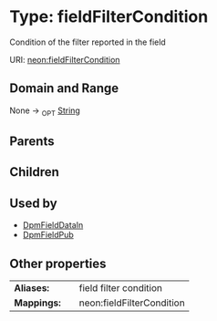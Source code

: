 
# Type: fieldFilterCondition


Condition of the filter reported in the field

URI: [neon:fieldFilterCondition](https://data.neonscience.org/fieldFilterCondition)


## Domain and Range

None ->  <sub>OPT</sub> [String](types/String.md)

## Parents


## Children


## Used by

 * [DpmFieldDataIn](DpmFieldDataIn.md)
 * [DpmFieldPub](DpmFieldPub.md)

## Other properties

|  |  |  |
| --- | --- | --- |
| **Aliases:** | | field filter condition |
| **Mappings:** | | neon:fieldFilterCondition |

